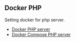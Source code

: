 ## Docker PHP

Setting docker for php server.

- [Docker PHP server](https://github.com/accgit/docker/tree/master/docker-php)
- [Docker Compose PHP server](https://github.com/accgit/docker/tree/master/docker-php-compose)
